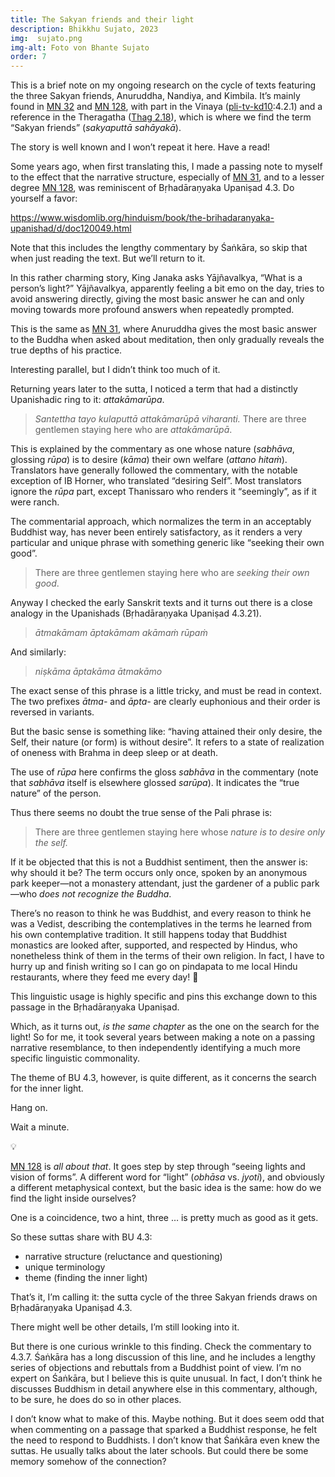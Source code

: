 ```yaml
---
title: The Sakyan friends and their light
description: Bhikkhu Sujato, 2023
img:  sujato.png
img-alt: Foto von Bhante Sujato
order: 7
---
```


This is a brief note on my ongoing research on the cycle of texts featuring the three Sakyan friends, Anuruddha, Nandiya, and Kimbila. It’s mainly found in [MN 32](https://suttacentral.net/mn32/en/sujato) and [MN 128](https://suttacentral.net/mn128/en/sujato), with part in the Vinaya ([pli-tv-kd10](https://suttacentral.net/pli-tv-kd10/en/brahmali):4.2.1) and a reference in the Theragatha ([Thag 2.18](https://suttacentral.net/thag2.18/en/sujato)), which is where we find the term “Sakyan friends” (*sakyaputtā sahāyakā*).

The story is well known and I won’t repeat it here. Have a read!

Some years ago, when first translating this, I made a passing note to myself to the effect that the narrative structure, especially of [MN 31](https://suttacentral.net/mn31/en/sujato), and to a lesser degree [MN 128](https://suttacentral.net/mn128/en/sujato), was reminiscent of Bṛhadāraṇyaka Upaniṣad 4.3. Do yourself a favor:

https://www.wisdomlib.org/hinduism/book/the-brihadaranyaka-upanishad/d/doc120049.html

Note that this includes the lengthy commentary by Śaṅkāra, so skip that when just reading the text. But we’ll return to it.

In this rather charming story, King Janaka asks Yājñavalkya, “What is a person’s light?” Yājñavalkya, apparently feeling a bit emo on the day, tries to avoid answering directly, giving the most basic answer he can and only moving towards more profound answers when repeatedly prompted.

This is the same as [MN 31](https://suttacentral.net/mn31/en/sujato), where Anuruddha gives the most basic answer to the Buddha when asked about meditation, then only gradually reveals the true depths of his practice.

Interesting parallel, but I didn’t think too much of it.

Returning years later to the sutta, I noticed a term that had a distinctly Upanishadic ring to it: *attakāmarūpa*.

> *Santettha tayo kulaputtā attakāmarūpā viharanti.*
> There are three gentlemen staying here who are *attakāmarūpā*.

This is explained by the commentary as one whose nature (*sabhāva*, glossing *rūpa*) is to desire (*kāma*) their own welfare (*attano hitaṁ*). Translators have generally followed the commentary, with the notable exception of IB Horner, who translated “desiring Self”. Most translators ignore the *rūpa* part, except Thanissaro who renders it “seemingly”, as if it were ranch.

The commentarial approach, which normalizes the term in an acceptably Buddhist way, has never been entirely satisfactory, as it renders a very particular and unique phrase with something generic like “seeking their own good”.

> There are three gentlemen staying here who are *seeking their own good*.

Anyway I checked the early Sanskrit texts and it turns out there is a close analogy in the Upanishads (Bṛhadāraṇyaka Upaniṣad 4.3.21).

> *ātmakāmam āptakāmam akāmaṁ rūpaṁ*

And similarly:

> *niṣkāma āptakāma ātmakāmo*

The exact sense of this phrase is a little tricky, and must be read in context. The two prefixes *ātma-* and *āpta-* are clearly euphonious and their order is reversed in variants.

But the basic sense is something like: “having attained their only desire, the Self, their nature (or form) is without desire”. It refers to a state of realization of oneness with Brahma in deep sleep or at death.

The use of *rūpa* here confirms the gloss *sabhāva* in the commentary (note that *sabhāva* itself is elsewhere glossed *sarūpa*). It indicates the “true nature” of the person.

Thus there seems no doubt the true sense of the Pali phrase is:

> There are three gentlemen staying here whose *nature is to desire only the self.*

If it be objected that this is not a Buddhist sentiment, then the answer is: why should it be? The term occurs only once, spoken by an anonymous park keeper—not a monastery attendant, just the gardener of a public park—who *does not recognize the Buddha*.

There’s no reason to think he was Buddhist, and every reason to think he was a Vedist, describing the contemplatives in the terms he learned from his own contemplative tradition. It still happens today that Buddhist monastics are looked after, supported, and respected by Hindus, who nonetheless think of them in the terms of their own religion. In fact, I have to hurry up and finish writing so I can go on pindapata to me local Hindu restaurants, where they feed me every day! :pray:

This linguistic usage is highly specific and pins this exchange down to this passage in the Bṛhadāraṇyaka Upaniṣad.

Which, as it turns out, *is the same chapter* as the one on the search for the light! So for me, it took several years between making a note on a passing narrative resemblance, to then independently identifying a much more specific linguistic commonality.

The theme of BU 4.3, however, is quite different, as it concerns the search for the inner light.

Hang on.

Wait a minute.

:bulb:

[MN 128](https://suttacentral.net/mn128/en/sujato) is *all about that*. It goes step by step through “seeing lights and vision of forms”. A different word for “light” (*obhāsa* vs. *jyoti*), and obviously a different metaphysical context, but the basic idea is the same: how do we find the light inside ourselves?

One is a coincidence, two a hint, three … is pretty much as good as it gets.

So these suttas share with BU 4.3:

* narrative structure (reluctance and questioning)
* unique terminology
* theme (finding the inner light)

That’s it, I’m calling it: the sutta cycle of the three Sakyan friends draws on Bṛhadāraṇyaka Upaniṣad 4.3.

There might well be other details, I’m still looking into it.

But there is one curious wrinkle to this finding. Check the commentary to 4.3.7. Śaṅkāra has a long discussion of this line, and he includes a lengthy series of objections and rebuttals from a Buddhist point of view. I’m no expert on Śaṅkāra, but I believe this is quite unusual. In fact, I don’t think he discusses Buddhism in detail anywhere else in this commentary, although, to be sure, he does do so in other places.

I don’t know what to make of this. Maybe nothing. But it does seem odd that when commenting on a passage that sparked a Buddhist response, he felt the need to respond to Buddhists. I don’t know that Śaṅkāra even knew the suttas. He usually talks about the later schools. But could there be some memory somehow of the connection?

